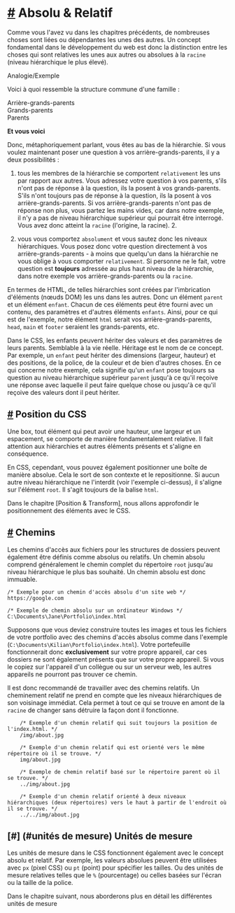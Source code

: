 [#](#absolu-relatif) Absolu & Relatif
===========================================

Comme vous l'avez vu dans les chapitres précédents, de nombreuses choses sont liées ou dépendantes les unes des autres. Un concept fondamental dans le développement du web est donc la distinction entre les choses qui sont relatives les unes aux autres ou absolues à la `racine` (niveau hiérarchique le plus élevé).

Analogie/Exemple

Voici à quoi ressemble la structure commune d'une famille :

Arrière-grands-parents  
Grands-parents  
Parents  

**Et vous voici**

Donc, métaphoriquement parlant, vous êtes au bas de la hiérarchie. Si vous voulez maintenant poser une question à vos arrière-grands-parents, il y a deux possibilités :

1. tous les membres de la hiérarchie se comportent `relativement` les uns par rapport aux autres. Vous adressez votre question à vos parents, s'ils n'ont pas de réponse à la question, ils la posent à vos grands-parents. S'ils n'ont toujours pas de réponse à la question, ils la posent à vos arrière-grands-parents. Si vos arrière-grands-parents n'ont pas de réponse non plus, vous partez les mains vides, car dans notre exemple, il n'y a pas de niveau hiérarchique supérieur qui pourrait être interrogé. Vous avez donc atteint la `racine` (l'origine, la racine). 2.
    
2. vous vous comportez `absolument` et vous sautez donc les niveaux hiérarchiques. Vous posez donc votre question directement à vos arrière-grands-parents - à moins que quelqu'un dans la hiérarchie ne vous oblige à vous comporter `relativement`. Si personne ne le fait, votre question est **toujours** adressée au plus haut niveau de la hiérarchie, dans notre exemple vos arrière-grands-parents ou la `racine`.
    

En termes de HTML, de telles hiérarchies sont créées par l'imbrication d'éléments (nœuds DOM) les uns dans les autres. Donc un élément `parent` et un élément `enfant`. Chacun de ces éléments peut être fourni avec un contenu, des paramètres et d'autres éléments `enfants`. Ainsi, pour ce qui est de l'exemple, notre élément `html` serait vos arrière-grands-parents, `head`, `main` et `footer` seraient les grands-parents, etc.

Dans le CSS, les enfants peuvent hériter des valeurs et des paramètres de leurs parents. Semblable à la vie réelle. Héritage est le nom de ce concept. Par exemple, un `enfant` peut hériter des dimensions (largeur, hauteur) et des positions, de la police, de la couleur et de bien d'autres choses. En ce qui concerne notre exemple, cela signifie qu'un `enfant` pose toujours sa question au niveau hiérarchique supérieur `parent` jusqu'à ce qu'il reçoive une réponse avec laquelle il peut faire quelque chose ou jusqu'à ce qu'il reçoive des valeurs dont il peut hériter.

[#](#css-position) Position du CSS
-------------------------------

Une box, tout élément qui peut avoir une hauteur, une largeur et un espacement, se comporte de manière fondamentalement relative. Il fait attention aux hiérarchies et autres éléments présents et s'aligne en conséquence.

En CSS, cependant, vous pouvez également positionner une boîte de manière absolue. Cela le sort de son contexte et le repositionne. Si aucun autre niveau hiérarchique ne l'interdit (voir l'exemple ci-dessus), il s'aligne sur l'élément `root`. Il s'agit toujours de la balise `html`.

Dans le chapitre [Position & Transform], nous allons approfondir le positionnement des éléments avec le CSS.

[#](#paths) Chemins
-----------------

Les chemins d'accès aux fichiers pour les structures de dossiers peuvent également être définis comme absolus ou relatifs. Un chemin absolu comprend généralement le chemin complet du répertoire `root` jusqu'au niveau hiérarchique le plus bas souhaité. Un chemin absolu est donc immuable.

```
/* Exemple pour un chemin d'accès absolu d'un site web */
https://google.com

/* Exemple de chemin absolu sur un ordinateur Windows */
C:\Documents\Jane\Portfolio\index.html	
```    

Supposons que vous deviez construire toutes les images et tous les fichiers de votre portfolio avec des chemins d'accès absolus comme dans l'exemple (`C:\Documents\Kilian\Portfolio\index.html`). Votre portefeuille fonctionnerait donc **exclusivement** sur votre propre appareil, car ces dossiers ne sont également présents que sur votre propre appareil. Si vous le copiez sur l'appareil d'un collègue ou sur un serveur web, les autres appareils ne pourront pas trouver ce chemin.

Il est donc recommandé de travailler avec des chemins relatifs. Un cheminement relatif ne prend en compte que les niveaux hiérarchiques de son voisinage immédiat. Cela permet à tout ce qui se trouve en amont de la `racine` de changer sans détruire la façon dont il fonctionne.

```
    /* Exemple d'un chemin relatif qui suit toujours la position de l'index.html. */
    /img/about.jpg
    
    /* Exemple d'un chemin relatif qui est orienté vers le même répertoire où il se trouve. */
    img/about.jpg
    
    /* Exemple de chemin relatif basé sur le répertoire parent où il se trouve. */
    ../img/about.jpg
    
    /* Exemple d'un chemin relatif orienté à deux niveaux hiérarchiques (deux répertoires) vers le haut à partir de l'endroit où il se trouve. */
    ../../img/about.jpg
 ```   
    

[#] (#unités de mesure) Unités de mesure
---------------------------------

Les unités de mesure dans le CSS fonctionnent également avec le concept absolu et relatif. Par exemple, les valeurs absolues peuvent être utilisées avec `px` (pixel CSS) ou `pt` (point) pour spécifier les tailles. Ou des unités de mesure relatives telles que le `%` (pourcentage) ou celles basées sur l'écran ou la taille de la police.

Dans le chapitre suivant, nous aborderons plus en détail les différentes unités de mesure